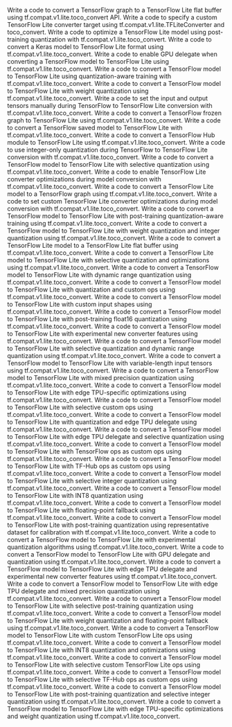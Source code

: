 Write a code to convert a TensorFlow graph to a TensorFlow Lite flat buffer using tf.compat.v1.lite.toco_convert API.
Write a code to specify a custom TensorFlow Lite converter target using tf.compat.v1.lite.TFLiteConverter and toco_convert.
Write a code to optimize a TensorFlow Lite model using post-training quantization with tf.compat.v1.lite.toco_convert.
Write a code to convert a Keras model to TensorFlow Lite format using tf.compat.v1.lite.toco_convert.
Write a code to enable GPU delegate when converting a TensorFlow model to TensorFlow Lite using tf.compat.v1.lite.toco_convert.
Write a code to convert a TensorFlow model to TensorFlow Lite using quantization-aware training with tf.compat.v1.lite.toco_convert.
Write a code to convert a TensorFlow model to TensorFlow Lite with weight quantization using tf.compat.v1.lite.toco_convert.
Write a code to set the input and output tensors manually during TensorFlow to TensorFlow Lite conversion with tf.compat.v1.lite.toco_convert.
Write a code to convert a TensorFlow frozen graph to TensorFlow Lite using tf.compat.v1.lite.toco_convert.
Write a code to convert a TensorFlow saved model to TensorFlow Lite with tf.compat.v1.lite.toco_convert.
Write a code to convert a TensorFlow Hub module to TensorFlow Lite using tf.compat.v1.lite.toco_convert.
Write a code to use integer-only quantization during TensorFlow to TensorFlow Lite conversion with tf.compat.v1.lite.toco_convert.
Write a code to convert a TensorFlow model to TensorFlow Lite with selective quantization using tf.compat.v1.lite.toco_convert.
Write a code to enable TensorFlow Lite converter optimizations during model conversion with tf.compat.v1.lite.toco_convert.
Write a code to convert a TensorFlow Lite model to a TensorFlow graph using tf.compat.v1.lite.toco_convert.
Write a code to set custom TensorFlow Lite converter optimizations during model conversion with tf.compat.v1.lite.toco_convert.
Write a code to convert a TensorFlow model to TensorFlow Lite with post-training quantization-aware training using tf.compat.v1.lite.toco_convert.
Write a code to convert a TensorFlow model to TensorFlow Lite with weight quantization and integer quantization using tf.compat.v1.lite.toco_convert.
Write a code to convert a TensorFlow Lite model to a TensorFlow Lite flat buffer using tf.compat.v1.lite.toco_convert.
Write a code to convert a TensorFlow Lite model to TensorFlow Lite with selective quantization and optimizations using tf.compat.v1.lite.toco_convert.
Write a code to convert a TensorFlow model to TensorFlow Lite with dynamic range quantization using tf.compat.v1.lite.toco_convert.
Write a code to convert a TensorFlow model to TensorFlow Lite with quantization and custom ops using tf.compat.v1.lite.toco_convert.
Write a code to convert a TensorFlow model to TensorFlow Lite with custom input shapes using tf.compat.v1.lite.toco_convert.
Write a code to convert a TensorFlow model to TensorFlow Lite with post-training float16 quantization using tf.compat.v1.lite.toco_convert.
Write a code to convert a TensorFlow model to TensorFlow Lite with experimental new converter features using tf.compat.v1.lite.toco_convert.
Write a code to convert a TensorFlow model to TensorFlow Lite with selective quantization and dynamic range quantization using tf.compat.v1.lite.toco_convert.
Write a code to convert a TensorFlow model to TensorFlow Lite with variable-length input tensors using tf.compat.v1.lite.toco_convert.
Write a code to convert a TensorFlow model to TensorFlow Lite with mixed precision quantization using tf.compat.v1.lite.toco_convert.
Write a code to convert a TensorFlow model to TensorFlow Lite with edge TPU-specific optimizations using tf.compat.v1.lite.toco_convert.
Write a code to convert a TensorFlow model to TensorFlow Lite with selective custom ops using tf.compat.v1.lite.toco_convert.
Write a code to convert a TensorFlow model to TensorFlow Lite with quantization and edge TPU delegate using tf.compat.v1.lite.toco_convert.
Write a code to convert a TensorFlow model to TensorFlow Lite with edge TPU delegate and selective quantization using tf.compat.v1.lite.toco_convert.
Write a code to convert a TensorFlow model to TensorFlow Lite with TensorFlow ops as custom ops using tf.compat.v1.lite.toco_convert.
Write a code to convert a TensorFlow model to TensorFlow Lite with TF-Hub ops as custom ops using tf.compat.v1.lite.toco_convert.
Write a code to convert a TensorFlow model to TensorFlow Lite with selective integer quantization using tf.compat.v1.lite.toco_convert.
Write a code to convert a TensorFlow model to TensorFlow Lite with INT8 quantization using tf.compat.v1.lite.toco_convert.
Write a code to convert a TensorFlow model to TensorFlow Lite with floating-point fallback using tf.compat.v1.lite.toco_convert.
Write a code to convert a TensorFlow model to TensorFlow Lite with post-training quantization using representative dataset for calibration with tf.compat.v1.lite.toco_convert.
Write a code to convert a TensorFlow model to TensorFlow Lite with experimental quantization algorithms using tf.compat.v1.lite.toco_convert.
Write a code to convert a TensorFlow model to TensorFlow Lite with GPU delegate and quantization using tf.compat.v1.lite.toco_convert.
Write a code to convert a TensorFlow model to TensorFlow Lite with edge TPU delegate and experimental new converter features using tf.compat.v1.lite.toco_convert.
Write a code to convert a TensorFlow model to TensorFlow Lite with edge TPU delegate and mixed precision quantization using tf.compat.v1.lite.toco_convert.
Write a code to convert a TensorFlow model to TensorFlow Lite with selective post-training quantization using tf.compat.v1.lite.toco_convert.
Write a code to convert a TensorFlow model to TensorFlow Lite with weight quantization and floating-point fallback using tf.compat.v1.lite.toco_convert.
Write a code to convert a TensorFlow model to TensorFlow Lite with custom TensorFlow Lite ops using tf.compat.v1.lite.toco_convert.
Write a code to convert a TensorFlow model to TensorFlow Lite with INT8 quantization and optimizations using tf.compat.v1.lite.toco_convert.
Write a code to convert a TensorFlow model to TensorFlow Lite with selective custom TensorFlow Lite ops using tf.compat.v1.lite.toco_convert.
Write a code to convert a TensorFlow model to TensorFlow Lite with selective TF-Hub ops as custom ops using tf.compat.v1.lite.toco_convert.
Write a code to convert a TensorFlow model to TensorFlow Lite with post-training quantization and selective integer quantization using tf.compat.v1.lite.toco_convert.
Write a code to convert a TensorFlow model to TensorFlow Lite with edge TPU-specific optimizations and weight quantization using tf.compat.v1.lite.toco_convert.
